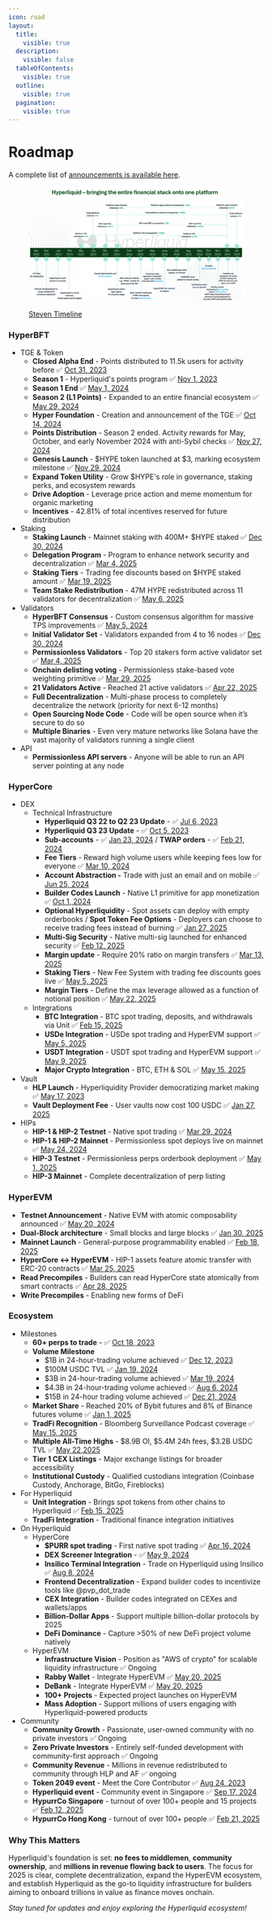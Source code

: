 ```yaml
---
icon: road
layout:
  title:
    visible: true
  description:
    visible: false
  tableOfContents:
    visible: true
  outline:
    visible: true
  pagination:
    visible: true
---
```


# Roadmap

A complete list of [announcements is available here](https://app.hyperliquid.xyz/announcements).

<figure><img src="../../.gitbook/assets/GgYd0fKacAA3uUb-Photoroom.png" alt=""><figcaption><p><a href="https://x.com/stevenyuntcap/status/1875221019356754143">Steven Timeline</a></p></figcaption></figure>

### **HyperBFT**

* TGE & Token
  * **Closed Alpha End** - Points distributed to 11.5k users for activity before ✅ [Oct 31, 2023](https://x.com/HyperliquidX/status/1779683269543666042)
  * **Season 1** - Hyperliquid's points program ✅ [Nov 1, 2023](https://x.com/HyperliquidX/status/1719149038858317863)
  * **Season 1 End** ✅ [May 1, 2024](https://x.com/HyperliquidX/status/1785452418173706721)
  * **Season 2 (L1 Points)** - Expanded to an entire financial ecosystem ✅ [May 29, 2024](https://x.com/HyperliquidX/status/1795683649960206488)
  * **Hyper Foundation** - Creation and announcement of the TGE ✅ [Oct 14, 2024](https://x.com/HyperFND/status/1845851735363027270)
  * **Points Distribution** - Season 2 ended. Activity rewards for May, October, and early November 2024 with anti-Sybil checks ✅ [Nov 27, 2024](https://x.com/HyperliquidX/status/1861663872274571595)
  * **Genesis Launch** - $HYPE token launched at $3, marking ecosystem milestone ✅ [Nov 29, 2024](https://x.com/HyperFND/status/1862007773191708760)
  * **Expand Token Utility** - Grow $HYPE's role in governance, staking perks, and ecosystem rewards
  * **Drive Adoption** - Leverage price action and meme momentum for organic marketing
  * **Incentives** - 42.81% of total incentives reserved for future distribution
* Staking
  * **Staking Launch** - Mainnet staking with 400M+ $HYPE staked ✅ [Dec 30, 2024](https://x.com/HyperFND/status/1873664112036901320)
  * **Delegation Program** - Program to enhance network security and decentralization ✅ [Mar 4, 2025](https://x.com/HyperFND/status/1896843804734599244)
  * **Staking Tiers** - Trading fee discounts based on $HYPE staked amount ✅ [Mar 19, 2025](https://x.com/HyperliquidX/status/1902304642392072660)
  * **Team Stake Redistribution** - 47M HYPE redistributed across 11 validators for decentralization ✅ [May 6, 2025](https://x.com/JarryLim0110/status/1919772166666781034)
* Validators
  * **HyperBFT Consensus** - Custom consensus algorithm for massive TPS improvements ✅ [May 5, 2024](https://x.com/chameleon_jeff/status/1787140092735185365)
  * **Initial Validator Set** - Validators expanded from 4 to 16 nodes ✅ [Dec 30, 2024](https://x.com/Hyperliquid_Hub/status/1873670272852869592)
  * **Permissionless Validators** - Top 20 stakers form active validator set ✅ [Mar 4, 2025](https://x.com/HyperFND/status/1896843804734599244)
  * **Onchain delisting voting** - Permissionless stake-based vote weighting primitive ✅ [Mar 29, 2025](https://x.com/HyperliquidX/status/1905665684790784006)
  * **21 Validators Active** - Reached 21 active validators ✅ [Apr 22, 2025](https://x.com/HyperFND/status/1914520069897670826)
  * **Full Decentralization** - Multi-phase process to completely decentralize the network (priority for next 6-12 months)
  * **Open Sourcing Node Code** - Code will be open source when it’s secure to do so
  * **Multiple Binaries** - Even very mature networks like Solana have the vast majority of validators running a single client
* API
  * **Permissionless API servers** - Anyone will be able to run an API server pointing at any node

### **HyperCore**

* DEX
  * Technical Infrastructure
    * **Hyperliquid Q3 22 to Q2 23 Update** - ✅ [Jul 6, 2023](https://hyperliquid.medium.com/hyperliquid-q2-update-7c39c726c45b)
    * **Hyperliquid Q3 23 Update** - ✅ [Oct 5, 2023](https://hyperliquid.medium.com/hyperliquid-q3-update-1fd4702975a9)
    * **Sub-accounts** - ✅ [Jan 23, 2024](https://x.com/HyperliquidX/status/1749590989251989912) / **TWAP orders** - ✅ [Feb 21, 2024](https://x.com/HyperliquidX/status/1760325603402654192)
    * **Fee Tiers** - Reward high volume users while keeping fees low for everyone ✅ [Mar 10, 2024](https://x.com/HyperliquidX/status/1758695511991718358)
    * **Account Abstraction -** Trade with just an email and on mobile ✅ [Jun 25, 2024](https://x.com/HyperliquidX/status/1805546795097112877)
    * **Builder Codes Launch** - Native L1 primitive for app monetization ✅ [Oct 1, 2024](https://x.com/chameleon_jeff/status/1841392573199585291)
    * **Optional Hyperliquidity** - Spot assets can deploy with empty orderbooks / **Spot Token Fee Options** - Deployers can choose to receive trading fees instead of burning ✅ [Jan 27, 2025](https://x.com/stevenyuntcap/status/1883546284000469382)
    * **Multi-Sig Security** - Native multi-sig launched for enhanced security ✅ [Feb 12, 2025](https://x.com/HyperliquidX/status/1889704752419848240)
    * **Margin update** - Require 20% ratio on margin transfers ✅ [Mar 13, 2025](https://x.com/HyperliquidX/status/1900199063880171578)
    * **Staking Tiers** - New Fee System with trading fee discounts goes live ✅ [May 5, 2025](https://x.com/HyperliquidX/status/1917107760694759920)
    * **Margin Tiers** - Define the max leverage allowed as a function of notional position ✅ [May 22, 2025](https://discord.com/channels/1029781241702129716/1030197017655394447/1374630391532486798)
  * Integrations
    * **BTC Integration** - BTC spot trading, deposits, and withdrawals via Unit ✅ [Feb 15, 2025](https://x.com/hyperunit/status/1890437173738107107)
    * **USDe Integration** - USDe spot trading and HyperEVM support ✅ [May 5, 2025](https://x.com/ethena_labs/status/1919373849097109991)
    * **USDT Integration** - USDT spot trading and HyperEVM support ✅ [May 9, 2025](https://x.com/USDT0_to/status/1920841189000884565)
    * **Major Crypto Integration** - BTC, ETH & SOL ✅ [May 15, 2025](https://x.com/hyperunit/status/1922801777407295658)
* Vault
  * **HLP Launch** - Hyperliquidity Provider democratizing market making ✅ [May 17, 2023](https://hyperliquid.medium.com/hyperliquidity-provider-hlp-democratizing-market-making-bb114b1dff0f)
  * **Vault Deployment Fee** - User vaults now cost 100 USDC ✅ [Jan 27, 2025](https://x.com/stevenyuntcap/status/1883546284000469382)
* HIPs
  * **HIP-1 & HIP-2 Testnet** - Native spot trading ✅ [Mar 29, 2024](https://x.com/HyperliquidX/status/1773531180815507473)
  * **HIP-1 & HIP-2 Mainnet** - Permissionless spot deploys live on mainnet ✅ [May 24, 2024](https://x.com/HyperliquidX/status/1793967681986806153)
  * **HIP-3 Testnet** - Permissionless perps orderbook deployment ✅ [May 1, 2025](https://x.com/stevenyuntcap/status/1917918390699938254)
  * **HIP-3 Mainnet** - Complete decentralization of perp listing

### **HyperEVM**

* **Testnet Announcement** - Native EVM with atomic composability announced ✅ [May 20, 2024](https://x.com/HyperliquidX/status/1792393508101439800)
* **Dual-Block architecture** - Small blocks and large blocks ✅ [Jan 30, 2025](https://discord.com/channels/1029781241702129716/1208476333089497189/1334521323082223678)
* **Mainnet Launch** - General-purpose programmability enabled ✅ [Feb 18, 2025](https://x.com/HyperFND/status/1891730068151599464)
* **HyperCore <-> HyperEVM** - HIP-1 assets feature atomic transfer with ERC-20 contracts ✅ [Mar 25, 2025](https://x.com/HyperliquidX/status/1904441605005979876)
* **Read Precompiles** - Builders can read HyperCore state atomically from smart contracts ✅ [Apr 28, 2025](https://x.com/HyperliquidX/status/1916779597531693355)
* **Write Precompiles** - Enabling new forms of DeFi

### **Ecosystem**

* Milestones
  * **60+ perps to trade** - ✅ [Oct 18, 2023](https://x.com/HyperliquidX/status/1714347413085778114)
  * **Volume Milestone**
    * $1B in 24-hour-trading volume achieved ✅ [Dec 12, 2023](https://x.com/HyperliquidX/status/1734596197766095215)
    * $100M USDC TVL ✅ [Jan 19, 2024](https://x.com/HyperliquidX/status/1748129960185966951)
    * $3B in 24-hour-trading volume achieved ✅ [Mar 19, 2024](https://x.com/HyperliquidX/status/1764492137037746245)
    * $4.3B in 24-hour-trading volume achieved ✅ [Aug 6, 2024](https://x.com/HyperliquidX/status/1820744452677455971)
    * $15B in 24-hour trading volume achieved ✅ [Dec 21, 2024](https://x.com/HyperliquidX/status/1870413637392941131)
  * **Market Share** - Reached 20% of Bybit futures and 8% of Binance futures volume ✅ [Jan 1, 2025](https://x.com/chameleon_jeff/status/1879086717900386782)
  * **TradFi Recognition** - Bloomberg Surveillance Podcast coverage ✅ [May 15, 2025](https://x.com/HyperliquidX/status/1922910069869408264)
  * **Multiple All-Time Highs** - $8.9B OI, $5.4M 24h fees, $3.2B USDC TVL ✅ [May 22,2025](https://x.com/HyperliquidX/status/1925417760710152675)
  * **Tier 1 CEX Listings** - Major exchange listings for broader accessibility
  * **Institutional Custody** - Qualified custodians integration (Coinbase Custody, Anchorage, BitGo, Fireblocks)
* For Hyperliquid
  * **Unit Integration** - Brings spot tokens from other chains to Hyperliquid ✅ [Feb 15, 2025](https://x.com/hyperunit/status/1890437173738107107)
  * **TradFi Integration** - Traditional finance integration initiatives
* On Hyperliquid
  * HyperCore
    * **$PURR spot trading** - First native spot trading ✅ [Apr 16, 2024](https://x.com/HyperliquidX/status/1780079468918587507)
    * **DEX Screener Integration** - ✅ [May 9, 2024](https://x.com/HyperliquidX/status/1788410203433508951)
    * **Insilico Terminal Integration** - Trade on Hyperliquid using Insilico ✅ [Aug 8, 2024](https://x.com/HyperliquidX/status/1821558804552818721)
    * **Frontend Decentralization** - Expand builder codes to incentivize tools like @pvp\_dot\_trade
    * **CEX Integration** - Builder codes integrated on CEXes and wallets/apps
    * **Billion-Dollar Apps** - Support multiple billion-dollar protocols by 2025
    * **DeFi Dominance** - Capture >50% of new DeFi project volume natively
  * HyperEVM
    * **Infrastructure Vision** - Position as "AWS of crypto" for scalable liquidity infrastructure ✅ Ongoing
    * **Rabby Wallet** - Integrate HyperEVM ✅ [May 20, 2025](https://x.com/Rabby_io/status/1924815018803028093)
    * **DeBank** - Integrate HyperEVM ✅ [May 20, 2025](https://x.com/DeBankDeFi/status/1924796663409082717)
    * **100+ Projects** - Expected project launches on HyperEVM
    * **Mass Adoption** - Support millions of users engaging with Hyperliquid-powered products
* Community
  * **Community Growth** - Passionate, user-owned community with no private investors ✅ Ongoing
  * **Zero Private Investors** - Entirely self-funded development with community-first approach ✅ Ongoing
  * **Community Revenue** - Millions in revenue redistributed to community through HLP and AF ✅ ongoing
  * **Token 2049 event** - Meet the Core Contributor ✅ [Aug 24, 2023](https://x.com/HyperliquidX/status/1694504427103670615)
  * **Hyperliquid event** - Community event in Singapore ✅ [Sep 17, 2024](https://x.com/HyperliquidX/status/1836351486051356689)
  * **HypurrCo Singapore** - turnout of over 100+ people and 15 projects ✅ [Feb 12, 2025](https://x.com/hypurr_co/status/1889689557752504635)
  * **HypurrCo Hong Kong** - turnout of over 100+ people ✅ [Feb 21, 2025](https://x.com/hypurr_co/status/1892896924770193431)

### **Why This Matters**

Hyperliquid's foundation is set: **no fees to middlemen**, **community ownership**, and **millions in revenue flowing back to users**. The focus for 2025 is clear, complete decentralization, expand the HyperEVM ecosystem, and establish Hyperliquid as the go-to liquidity infrastructure for builders aiming to onboard trillions in value as finance moves onchain.

_Stay tuned for updates and enjoy exploring the Hyperliquid ecosystem!_
